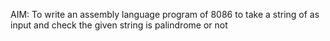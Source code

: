 AIM: To write an assembly language program of 8086 to take a string of as input and check the given string is palindrome or not

